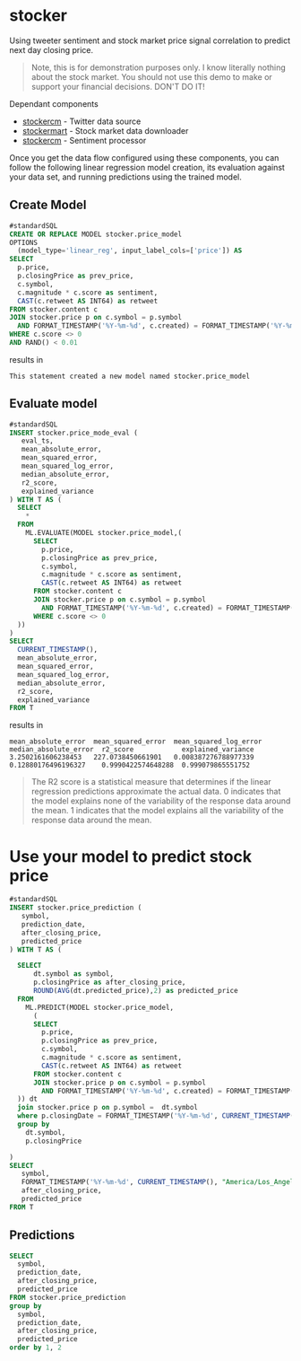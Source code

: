 # stocker

Using tweeter sentiment and stock market price signal correlation to predict next day closing price.

> Note, this is for demonstration purposes only. I know literally nothing about the stock market. You should not use this demo to make or support your financial decisions. DON'T DO IT!

Dependant components

* [stockercm](https://github.com/mchmarny/stockercm) - Twitter data source
* [stockermart](https://github.com/mchmarny/stockermart) - Stock market data downloader
* [stockercm](https://github.com/mchmarny/stockercm) - Sentiment processor

Once you get the data flow configured using these components, you can follow the following linear regression model creation, its evaluation against your data set, and running predictions using the trained model.

## Create Model

```sql
#standardSQL
CREATE OR REPLACE MODEL stocker.price_model
OPTIONS
  (model_type='linear_reg', input_label_cols=['price']) AS
SELECT
  p.price,
  p.closingPrice as prev_price,
  c.symbol,
  c.magnitude * c.score as sentiment,
  CAST(c.retweet AS INT64) as retweet
FROM stocker.content c
JOIN stocker.price p on c.symbol = p.symbol
  AND FORMAT_TIMESTAMP('%Y-%m-%d', c.created) = FORMAT_TIMESTAMP('%Y-%m-%d', p.quotedAt)
WHERE c.score <> 0
AND RAND() < 0.01
```

results in

```shell
This statement created a new model named stocker.price_model
```


## Evaluate model

```sql
#standardSQL
INSERT stocker.price_mode_eval (
   eval_ts,
   mean_absolute_error,
   mean_squared_error,
   mean_squared_log_error,
   median_absolute_error,
   r2_score,
   explained_variance
) WITH T AS (
  SELECT
    *
  FROM
    ML.EVALUATE(MODEL stocker.price_model,(
      SELECT
        p.price,
        p.closingPrice as prev_price,
        c.symbol,
        c.magnitude * c.score as sentiment,
        CAST(c.retweet AS INT64) as retweet
      FROM stocker.content c
      JOIN stocker.price p on c.symbol = p.symbol
        AND FORMAT_TIMESTAMP('%Y-%m-%d', c.created) = FORMAT_TIMESTAMP('%Y-%m-%d', p.quotedAt)
      WHERE c.score <> 0
  ))
)
SELECT
  CURRENT_TIMESTAMP(),
  mean_absolute_error,
  mean_squared_error,
  mean_squared_log_error,
  median_absolute_error,
  r2_score,
  explained_variance
FROM T
```

results in

```shell
mean_absolute_error	 mean_squared_error	 mean_squared_log_error	 median_absolute_error	r2_score            explained_variance
3.2502161606238453   227.0738450661901   0.008387276788977339    0.12880176496196327    0.9990422574648288  0.999079865551752
```

> The R2 score is a statistical measure that determines if the linear regression predictions approximate the actual data. 0 indicates that the model explains none of the variability of the response data around the mean. 1 indicates that the model explains all the variability of the response data around the mean.

# Use your model to predict stock price

```sql
#standardSQL
INSERT stocker.price_prediction (
   symbol,
   prediction_date,
   after_closing_price,
   predicted_price
) WITH T AS (

  SELECT
      dt.symbol as symbol,
      p.closingPrice as after_closing_price,
      ROUND(AVG(dt.predicted_price),2) as predicted_price
  FROM
    ML.PREDICT(MODEL stocker.price_model,
      (
      SELECT
        p.price,
        p.closingPrice as prev_price,
        c.symbol,
        c.magnitude * c.score as sentiment,
        CAST(c.retweet AS INT64) as retweet
      FROM stocker.content c
      JOIN stocker.price p on c.symbol = p.symbol
        AND FORMAT_TIMESTAMP('%Y-%m-%d', c.created) = FORMAT_TIMESTAMP('%Y-%m-%d', p.quotedAt)
  )) dt
  join stocker.price p on p.symbol =  dt.symbol
  where p.closingDate = FORMAT_TIMESTAMP('%Y-%m-%d', CURRENT_TIMESTAMP(), "America/Los_Angeles")
  group by
    dt.symbol,
    p.closingPrice

)
SELECT
   symbol,
   FORMAT_TIMESTAMP('%Y-%m-%d', CURRENT_TIMESTAMP(), "America/Los_Angeles"),
   after_closing_price,
   predicted_price
FROM T
```

## Predictions

```sql
SELECT
  symbol,
  prediction_date,
  after_closing_price,
  predicted_price
FROM stocker.price_prediction
group by
  symbol,
  prediction_date,
  after_closing_price,
  predicted_price
order by 1, 2
```